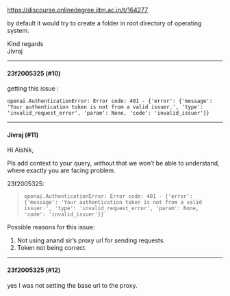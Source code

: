 https://discourse.onlinedegree.iitm.ac.in/t/164277

by default it would try to create a folder in root directory of operating system.</p>
<p>Kind regards<br/>
Jivraj</p><hr>

<h4>23f2005325 (#10)</h4>
<p>getting this issue :</p>
<pre><code class="lang-auto">openai.AuthenticationError: Error code: 401 - {'error': {'message': 'Your authentication token is not from a valid issuer.', 'type': 'invalid_request_error', 'param': None, 'code': 'invalid_issuer'}}
</code></pre><hr>

<h4>Jivraj (#11)</h4>
<p>Hi Aishik,</p>
<p>Pls add context to your query, without that we won’t be able to understand, where exactly you are facing problem.</p>
<aside class="quote group-ds-students" data-post="10" data-topic="164277" data-username="23f2005325">
<div class="title">
<div class="quote-controls"></div>
 23f2005325:</div>
<blockquote>
<pre><code class="lang-auto">openai.AuthenticationError: Error code: 401 - {'error': {'message': 'Your authentication token is not from a valid issuer.', 'type': 'invalid_request_error', 'param': None, 'code': 'invalid_issuer'}}
</code></pre>
</blockquote>
</aside>
<p>Possible reasons for this issue:</p>
<ol>
<li>Not using anand sir’s proxy url for sending requests.</li>
<li>Token not being correct.</li>
</ol><hr>

<h4>23f2005325 (#12)</h4>
<p>yes I was not setting the base url to the proxy.